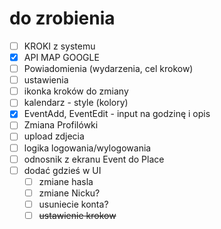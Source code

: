 # do zrobienia

- [ ] KROKI z systemu
- [X] API MAP GOOGLE
- [ ] Powiadomienia (wydarzenia, cel krokow)
- [ ] ustawienia
- [ ] ikonka kroków do zmiany
- [ ] kalendarz - style (kolory)
- [X] EventAdd, EventEdit - input na godzinę i opis
- [ ] Zmiana Profilówki
- [ ] upload zdjecia
- [ ] logika logowania/wylogowania
- [ ] odnosnik z ekranu Event do Place
- [ ] dodać gdzieś w UI
  - [ ] zmiane hasla
  - [ ] zmiane Nicku?
  - [ ] usuniecie konta?
  - [ ] ~~ustawienie krokow~~